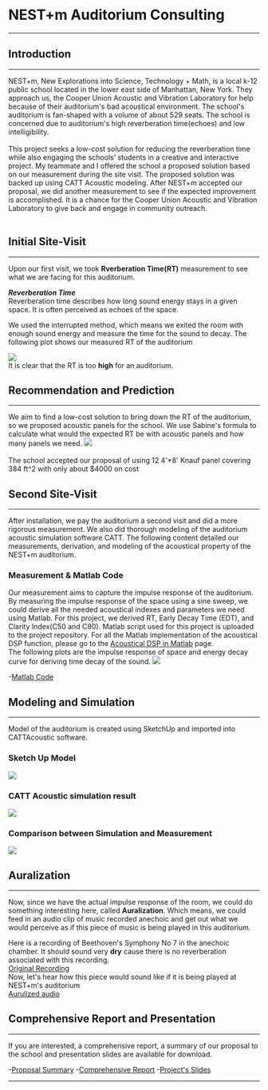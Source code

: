 <br>
<br>

# NEST+m Auditorium Consulting
---
## Introduction
---
NEST+m, New Explorations into Science, Technology + Math, is a local k-12 public school located in the lower east side of Manhattan, New York. They approach us, the Cooper Union Acoustic and Vibration Laboratory for help
because of their auditorium's bad acoustical environment. The school's auditorium is fan-shaped with a volume of about 529 seats. The school is concerned due to auditorium's high reverberation time(echoes) and low intelligibility. 
<br><br>
This project seeks a low-cost solution for reducing the reverberation time while also engaging the
schools’ students in a creative and interactive project. My teammate and I offered the school a proposed solution based on our measurement during the site visit. The proposed solution was backed up using CATT Acoustic modeling.
After NEST+m accepted our proposal, we did another measurement to see if the expected improvement is accomplished. 
It is a chance for the Cooper Union Acoustic and Vibration Laboratory to give back and engage in community outreach.
<br><br>
## Initial Site-Visit
---
Upon our first visit, we took __Rverberation Time(RT)__ measurement to see what we are facing for this auditorium.  

*__Reverberation Time__*  
Reverberation time describes how long sound energy stays in a given space. It is often perceived as echoes of the space.  

We used the interrupted method, which means we exited the room with enough sound energy and measure the time for the sound to decay. The following plot shows our measured RT of the auditorium

[<img src="pic/RT_mea.png?raw=true"/>](https://github.com/raymondminglee/Acoustic-Consulting/blob/master/pic/RT_mea.png)
<br>
It is clear that the RT is too __high__ for an auditorium.
## Recommendation and Prediction
---
We aim to find a low-cost solution to bring down the RT of the auditorium, so we proposed acoustic panels for the school.
We use Sabine's formula to calculate what would the expected RT be with acoustic panels and how many panels we need. 
[<img src="pic/result_1.PNG?raw=true"/>](https://github.com/raymondminglee/Acoustic-Consulting/blob/master/pic/result_1.PNG)
<br> <br>
The school accepted our proposal of using 12 4'\*8' Knauf panel covering 384 ft^2 with only about $4000 on cost 
## Second Site-Visit
---
After installation, we pay the auditorium a second visit and did a more rigorous measurement. We also did thorough modeling of the auditorium acoustic simulation software CATT. The following content detailed our measurements, derivation, and modeling of the acoustical property of the NEST+m auditorium.  

### Measurement & Matlab Code
Our measurement aims to capture the impulse response of the auditorium. By measuring the impulse response of the space using a sine sweep, we could derive all the needed acoustical indexes and parameters we need using Matlab. For this project, we derived RT, Early Decay Time (EDT), and Clarity Index(C50 and C80). Matlab script used for this project is uploaded to the project repository. For all the Matlab implementation of the acoustical DSP function, please go to the [Acoustical DSP in Matlab](https://github.com/raymondminglee/Acoustic-Consulting) page.  
The following plots are the impulse response of space and energy decay curve for deriving time decay of the sound.
[<img src="pic/matlab_plot.PNG?raw=true"/>](https://github.com/raymondminglee/Acoustic-Consulting/blob/master/pic/matlab_plot.PNG)

-[Matlab Code](https://github.com/raymondminglee/script)
## Modeling and Simulation
---
Model of the auditorium is created using SketchUp and imported into CATTAcoustic software.  
### Sketch Up Model
<img src="pic/sketchup.png?raw=true"/>

### CATT Acoustic simulation result
<img src="pic/catt.png?raw=true"/>

### Comparison between Simulation and Measurement
[<img src="pic/sim_plot.PNG?raw=true"/>](https://github.com/raymondminglee/Acoustic-Consulting/blob/master/pic/sim_plot.PNG)

## Auralization
---
Now, since we have the actual impulse response of the room, we could do something interesting here, called __Auralization__. Which means, we could feed in an audio clip of music recorded anechoic and get out what we would perceive as if this piece of music is being played in this auditorium.

Here is a recording of Beethoven's Symphony No 7 in the anechoic chamber. It should sound very __dry__ cause there is no reverberation associated with this recording.  
[Original Recording](/audio/Beethoven_orig.m4a)  
Now, let's hear how this piece would sound like if it is being played at NEST+m's auditorium  
[Aurulized audio](/audio/Beethoven_sim.m4a)  

## Comprehensive Report and Presentation
---
If you are interested, a comprehensive report, a summary of our proposal to the school and presentation slides are available for download.  

-[Proposal Summary](https://github.com/raymondminglee/Acoustic-Consulting/blob/master/doc/NEST%2Bm_summary.pdf)
-[Comprehensive Report](https://github.com/raymondminglee/Acoustic-Consulting/blob/master/doc/NEST%2Bm_Report.pdf)
-[Project's Slides](https://github.com/raymondminglee/Acoustic-Consulting/blob/master/doc/Presentsation.pdf)





---
